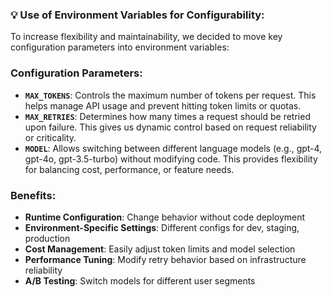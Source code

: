 ### 💡 Use of Environment Variables for Configurability:

To increase flexibility and maintainability, we decided to move key configuration parameters into environment variables:

### **Configuration Parameters**:
- **`MAX_TOKENS`**: Controls the maximum number of tokens per request. This helps manage API usage and prevent hitting token limits or quotas.
- **`MAX_RETRIES`**: Determines how many times a request should be retried upon failure. This gives us dynamic control based on request reliability or criticality.
- **`MODEL`**: Allows switching between different language models (e.g., gpt-4, gpt-4o, gpt-3.5-turbo) without modifying code. This provides flexibility for balancing cost, performance, or feature needs.

### **Benefits**:
- **Runtime Configuration**: Change behavior without code deployment
- **Environment-Specific Settings**: Different configs for dev, staging, production
- **Cost Management**: Easily adjust token limits and model selection
- **Performance Tuning**: Modify retry behavior based on infrastructure reliability
- **A/B Testing**: Switch models for different user segments
